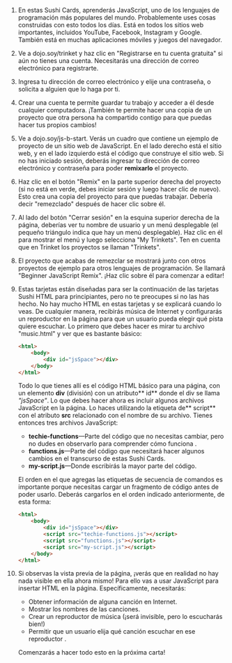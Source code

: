 1. En estas Sushi Cards, aprenderás JavaScript, uno de los lenguajes de programación más populares del mundo. Probablemente uses cosas construidas con esto todos los días. Está en todos los sitios web importantes, incluidos YouTube, Facebook, Instagram y Google. También está en muchas aplicaciones móviles y juegos del navegador.
2. Ve a dojo.soy/trinket y haz clic en "Registrarse en tu cuenta gratuita" si aún no tienes una cuenta. Necesitarás una dirección de correo electrónico para registrarte.
3. Ingresa tu dirección de correo electrónico y elije una contraseña, o solicita a alguien que lo haga por ti.
4. Crear una cuenta te permite guardar tu trabajo y acceder a él desde cualquier computadora. ¡También te permite hacer una copia de un proyecto que otra persona ha compartido contigo para que puedas hacer tus propios cambios!
5. Ve a dojo.soy/js-b-start. Verás un cuadro que contiene un ejemplo de proyecto de un sitio web de JavaScript. En el lado derecho está el sitio web, y en el lado izquierdo está el código que construye el sitio web.
   Si no has iniciado sesión, deberás ingresar tu dirección de correo electrónico y contraseña para poder **remixarlo** el proyecto.
6. Haz clic en el botón "Remix" en la parte superior derecha del proyecto \(si no está  en verde, debes iniciar sesión y luego hacer clic de nuevo\). Esto crea una copia del proyecto para que puedas trabajar. Debería decir "remezclado" después de hacer clic sobre él.
7. Al lado del botón "Cerrar sesión" en la esquina superior derecha de la página, deberías ver tu nombre de usuario y un menú desplegable \(el pequeño triángulo indica que hay un menú desplegable\). Haz clic en él para mostrar el menú y luego selecciona "My Trinkets". Ten en cuenta que en Trinket los proyectos se llaman "Trinkets".
8. El proyecto que acabas de remezclar se mostrará junto con otros proyectos de ejemplo para otros lenguajes de programación. Se llamará "Beginner JavaScript Remix". ¡Haz clic sobre él para comenzar a editar!
9. Estas tarjetas están diseñadas para ser la continuación de las tarjetas Sushi HTML para principiantes, pero no te preocupes si no las has hecho. No hay mucho HTML en estas tarjetas y se explicará cuando lo veas. De cualquier manera, recibirás música de Internet y configurarás un reproductor en la página para que un usuario pueda elegir qué pista quiere escuchar. Lo primero que debes hacer es mirar tu archivo "music.html" y ver que es bastante básico:

   ```html
   <html>
       <body>
           <div id="jsSpace"></div>
       </body>
   </html>
   ```

   Todo lo que tienes allí es el código HTML básico para una página, con un elemento **div** \(división\) con un atributo** id** donde el div se llama _"jsSpace"_. Lo que debes hacer ahora es incluir algunos archivos JavaScript en la página. Lo haces utilizando la etiqueta de** script** con el atributo **src** relacionado con el nombre de su archivo. Tienes entonces tres archivos JavaScript:

   * **techie-functions**—Parte del código que no necesitas cambiar, pero no dudes en observarlo para comprender cómo funciona     .
   * **functions.js**—Parte del código que necesitará hacer algunos cambios en el transcurso de estas Sushi Cards.
   * **my-script.js**—Donde escribirás la mayor parte del código.

   El orden en el que agregas las etiquetas de secuencia de comandos es importante porque necesitas cargar un fragmento de código antes de poder usarlo. Deberás cargarlos en el orden indicado anteriormente, de esta forma:

   ```html
   <html>
       <body>
           <div id="jsSpace"></div>
           <script src="techie-functions.js"></script>
           <script src="functions.js"></script>
           <script src="my-script.js"></script>
       </body>
   </html>
   ```

10. Si observas la vista previa de la página, ¡verás que en realidad no hay nada visible en ella ahora mismo!     Para ello vas a usar JavaScript para insertar HTML en la página. Específicamente, necesitarás:

    * Obtener información de alguna canción en Internet.
    * Mostrar los nombres de las canciones.
    * Crear un reproductor de música \(¡será invisible, pero lo escucharás bien!\)
    * Permitir que un usuario elija qué canción escuchar en ese reproductor      .

    Comenzarás a hacer todo esto en la próxima carta!



